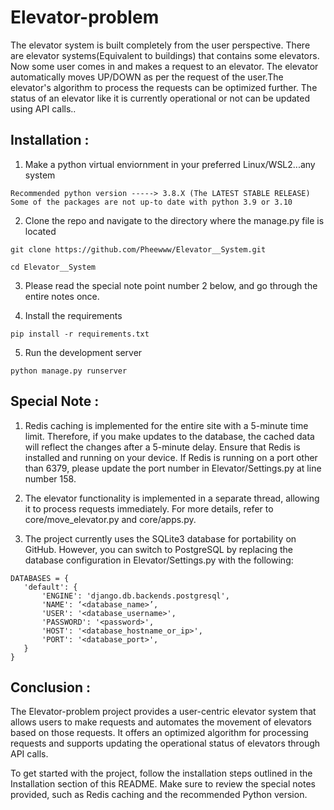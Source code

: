 # Elevator-problem

The elevator system is built completely from the user perspective. There are elevator systems(Equivalent to buildings) that contains some elevators. Now some user comes in and makes a request to an elevator. The elevator automatically moves UP/DOWN as per the request of the user.The elevator's algorithm to process the requests can be optimized further. The status of an elevator like it is currently operational or not can be updated using API calls..

## Installation : 
1. Make a python virtual enviornment in your preferred Linux/WSL2...any system
```
Recommended python version -----> 3.8.X (The LATEST STABLE RELEASE)
Some of the packages are not up-to date with python 3.9 or 3.10
```

2. Clone the repo and navigate to the directory where the manage.py file is located
```
git clone https://github.com/Pheewww/Elevator__System.git
```
```
cd Elevator__System
```

3. Please read the special note point number 2 below, and go through the entire notes once.

4. Install the requirements
```
pip install -r requirements.txt
```
5. Run the development server
```
python manage.py runserver
```

## Special Note :

1. Redis caching is implemented for the entire site with a 5-minute time limit. Therefore, if you make updates to the database, the cached data will reflect the changes after a 5-minute delay.
   Ensure that Redis is installed and running on your device. If Redis is running on a port other than 6379, please update the port number in Elevator/Settings.py at line number 158.

2. The elevator functionality is implemented in a separate thread, allowing it to process requests immediately. For more details, refer to core/move_elevator.py and core/apps.py.

3. The project currently uses the SQLite3 database for portability on GitHub. However, you can switch to PostgreSQL by replacing the database configuration in Elevator/Settings.py with the following:
```
DATABASES = {
   'default': {
       'ENGINE': 'django.db.backends.postgresql',
       'NAME': ‘<database_name>’,
       'USER': '<database_username>',
       'PASSWORD': '<password>',
       'HOST': '<database_hostname_or_ip>',
       'PORT': '<database_port>',
   }
}
```

## Conclusion :

  The Elevator-problem project provides a user-centric elevator system that allows users to make requests and automates the movement of elevators based on those requests. It offers an optimized algorithm for processing requests and supports updating the operational status of elevators through API calls.

To get started with the project, follow the installation steps outlined in the Installation section of this README. Make sure to review the special notes provided, such as Redis caching and the recommended Python version.

